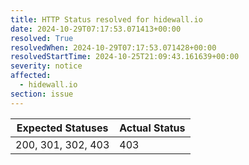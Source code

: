 ```yaml
---
title: HTTP Status resolved for hidewall.io
date: 2024-10-29T07:17:53.071413+00:00
resolved: True
resolvedWhen: 2024-10-29T07:17:53.071428+00:00
resolvedStartTime: 2024-10-25T21:09:43.161639+00:00
severity: notice
affected:
  - hidewall.io
section: issue
---
```


| Expected Statuses | Actual Status  |
|-------------------|----------------|
| 200, 301, 302, 403 | 403 |
